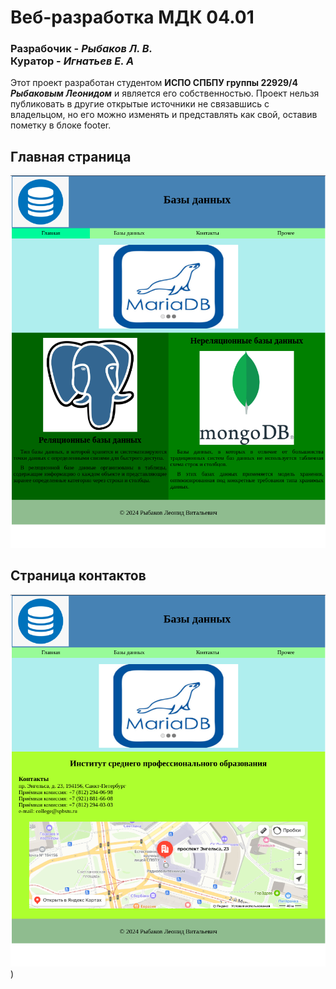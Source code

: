 # **Веб-разработка МДК 04.01**
### **Разрабочик** - *Рыбаков Л. В.* <br> **Куратор** - *Игнатьев Е. А*

Этот проект разработан студентом **ИСПО СПБПУ группы 22929/4** ***Рыбаковым Леонидом*** и является его собственностью. Проект нельзя публиковать в другие открытые источники не связавшись с владельцом, но его можно изменять и представлять как свой, оставив пометку в блоке footer.


## Главная страница
![Главная страница](https://github.com/Python4k/my-site/raw/main/main-page.png)

## Страница контактов
![Страница контактов](https://github.com/Python4k/my-site/raw/main/contact-page.png))
